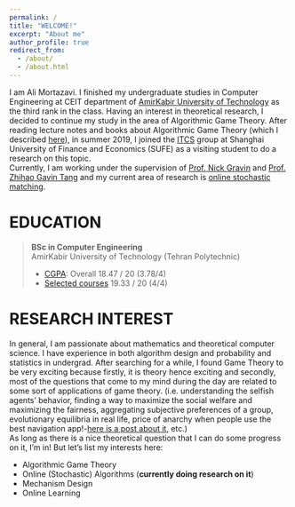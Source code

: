 ```yaml
---
permalink: /
title: "WELCOME!"
excerpt: "About me"
author_profile: true
redirect_from: 
  - /about/
  - /about.html
---
```

I am Ali Mortazavi. I finished my undergraduate studies in Computer Engineering at CEIT department of [AmirKabir University of Technology](https://alimorty.github.io//posts/2019-08-03-About-Amirkabir-University-of-Technology/) as the third rank in the class. Having an interest in theoretical research, I decided to continue my study in the area of Algorithmic Game Theory. After reading lecture notes and books about Algorithmic Game Theory (which I described [here](https://alimorty.github.io//cv/)), in summer 2019, I joined the [ITCS](http://itcs.shufe.edu.cn/people/) group at Shanghai University of Finance and Economics (SUFE) as a visiting student to do a research on this topic.<br>
Currently, I am working under the supervision of [Prof. Nick Gravin](https://scholar.google.com/citations?user=g65nv5cAAAAJ&hl=en) and [Prof. Zhihao Gavin Tang](http://itcs.shufe.edu.cn/~zhtang/) and my current area of research is [online stochastic matching](https://alimorty.github.io//posts/2019-11-06-Online-Stochastic-Matching/). <br>



 



EDUCATION
======
> **BSc in Computer Engineering** <br>
> AmirKabir University of Technology (Tehran Polytechnic)
> * [CGPA](https://github.com/AliMorty/AliMorty.github.io/raw/master/files/Transcript_Ali_Mortazavi.pdf):   Overall         18.47 / 20 (3.78/4)
> * [Selected courses](https://alimorty.github.io//education/)   19.33 / 20 (4/4) <br>
                                                                  
RESEARCH INTEREST
======

In general, I am passionate about mathematics and theoretical computer science. I have experience in both algorithm design and probability and statistics in undergrad. After searching for a while, I found Game Theory to be very exciting because firstly, it is theory hence exciting and secondly, most of the questions that come to my mind during the day are related to some sort of applications of game theory. (i.e. understanding the selfish agents’ behavior, finding a way to maximize the social welfare and maximizing the fairness, aggregating subjective preferences of a group, evolutionary equilibria in real life, price of anarchy when people use the best navigation app!-[here is a post about it](https://alimorty.github.io//posts/2019-08-12-Baraess-Paradox-and-Smartphone-Navigator-Applications/), etc.) <br>
As long as there is a nice theoretical question that I can do some progress on it, I’m in! But let’s list my interests here:<br>

* Algorithmic Game Theory
* Online (Stochastic) Algorithms (**currently doing research on it**)
* Mechanism Design
* Online Learning








  






